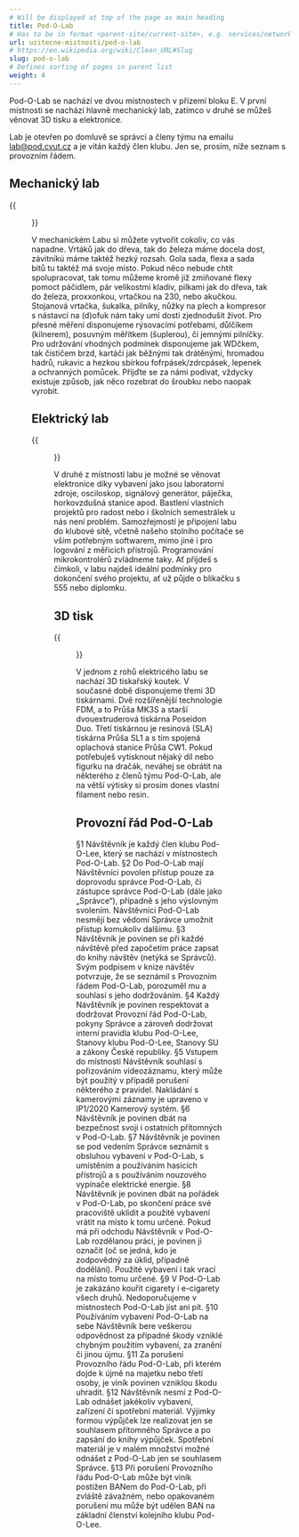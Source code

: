 ```yaml
---
# Will be displayed at top of the page as main heading
title: Pod-O-Lab
# Has to be in format <parent-site/current-site>, e.g. services/network (notice missing slash at the beginning)
url: uzitecne-mistnosti/pod-o-lab
# https://en.wikipedia.org/wiki/Clean_URL#Slug
slug: pod-o-lab
# Defines sorting of pages in parent list
weight: 4
---
```


Pod-O-Lab se nachází ve dvou místnostech v přízemí bloku E. V první místnosti se nachází hlavně mechanický lab, zatímco v druhé se můžeš věnovat 3D tisku a elektronice.

Lab je otevřen po domluvě se správci a členy týmu na emailu [lab@pod.cvut.cz](mailto:lab@pod.cvut.cz) a je vítán každý člen klubu. Jen se, prosím, níže seznam s provozním řádem.



## Mechanický lab

{{<figure src="mechlab.jpg" alt="Mechanical lab">}}

V mechanickém Labu si můžete vytvořit cokoliv, co vás napadne. Vrtáků jak do dřeva, tak do železa máme docela dost, závitníkú máme taktéž hezký rozsah. Gola sada, flexa a sada bitů tu taktéž má svoje místo. Pokud něco nebude chtít spolupracovat, tak tomu můžeme kromě již zmiňované flexy pomoct páčidlem, pár velikostmi kladiv, pilkami jak do dřeva, tak do železa, proxxonkou, vrtačkou na 230, nebo akučkou.
Stojanová vrtačka, šukalka, pilníky, nůžky na plech a kompresor s nástavci na (d)ofuk nám taky umí dosti zjednodušit život. Pro přesné měření disponujeme rýsovacími potřebami, důlčíkem (kilnerem), posuvným měřítkem (šuplerou), či jemnými pilníčky. Pro udržování vhodných podmínek disponujeme jak WDčkem, tak čističem brzd, kartáči jak běžnými tak drátěnými, hromadou hadrů, rukavic a hezkou sbírkou fofrpásek/zdrcpásek, lepenek a ochranných pomůcek. Přijďte se za námi podívat, vždycky existuje způsob, jak něco rozebrat do šroubku nebo naopak vyrobit.

## Elektrický lab

{{<figure src="ellab.jpg" alt="Electrical lab">}}

V druhé z místností labu je možné se věnovat elektronice díky vybavení jako jsou laboratorní zdroje, osciloskop, signálový generátor, páječka, horkovzdušná stanice apod. Bastlení vlastních projektů pro radost nebo i školních semestrálek u nás není problém. Samozřejmostí je připojení labu do klubové sítě, včetně našeho stolního počítače se vším potřebným softwarem, mimo jiné i pro logování z měřicích přístrojů. Programování mikrokontrolérů zvládneme taky. Ať přijdeš s čímkoli, v labu najdeš ideální podmínky pro dokončení svého projektu, ať už půjde o blikačku s 555 nebo diplomku.

## 3D tisk

{{<figure src="3dprint.jpg" alt="3D printing">}}

V jednom z rohů elektricého labu se nachází 3D tiskařský koutek. V současné době disponujeme třemi 3D tiskárnami. Dvě rozšířenější technologie FDM, a to Průša MK3S a starší dvouextruderová tiskárna Poseidon Duo. Třetí tiskárnou je resinová (SLA) tiskárna Průša SL1 a s tím spojená oplachová stanice Průša CW1. Pokud potřebuješ vytisknout nějaký díl nebo figurku na dračák, neváhej se obrátit na některého z členů týmu Pod-O-Lab, ale na větší výtisky si prosím dones vlastní filament nebo resin. 

## Provozní řád Pod-O-Lab

§1 Návštěvník je každý člen klubu Pod-O-Lee, který se nachází v místnostech Pod-O-Lab.
§2 Do Pod-O-Lab mají Návštěvníci povolen přístup pouze za doprovodu správce Pod-O-Lab, či zástupce správce Pod-O-Lab (dále jako „Správce“), případně s jeho výslovným svolením. Návštěvníci Pod-O-Lab nesmějí bez vědomí Správce umožnit přístup komukoliv dalšímu.
§3 Návštěvník je povinen se při každé návštěvě před započetím práce zapsat do knihy návštěv (netýká se Správců). Svým podpisem v knize návštěv potvrzuje, že se seznámil s Provozním řádem Pod-O-Lab, porozuměl mu a souhlasí s jeho dodržováním.
§4 Každý Návštěvník je povinen respektovat a dodržovat Provozní řád Pod-O-Lab, pokyny Správce a zároveň dodržovat interní pravidla klubu Pod-O-Lee, Stanovy klubu Pod-O-Lee, Stanovy SU a zákony České republiky.
§5 Vstupem do místnosti Návštěvník souhlasí s pořizováním videozáznamu, který může být použitý v případě porušení některého z pravidel. Nakládání s kamerovými záznamy je upraveno v IP1/2020 Kamerový systém.
§6 Návštěvník je povinen dbát na bezpečnost svoji i ostatních přítomných v Pod-O-Lab. 
§7 Návštěvník je povinen se pod vedením Správce seznámit s obsluhou vybavení v Pod-O-Lab, s umístěním a používáním hasicích přístrojů a s používáním nouzového vypínače elektrické energie.
§8 Návštěvník je povinen dbát na pořádek v Pod-O-Lab, po skončení práce své pracoviště uklidit a použité vybavení vrátit na místo k tomu určené. Pokud má při odchodu Návštěvník v Pod-O-Lab rozdělanou práci, je povinen ji označit (oč se jedná, kdo je zodpovědný za úklid, případně dodělání). Použité vybavení i tak vrací na místo tomu určené.
§9 V Pod-O-Lab je zakázáno kouřit cigarety i e-cigarety všech druhů. Nedoporučujeme v místnostech Pod-O-Lab jíst ani pít.
§10 Používáním vybavení Pod-O-Lab na sebe Návštěvník bere veškerou odpovědnost za případné škody vzniklé chybným použitím vybavení, za zranění či jinou újmu. 
§11 Za porušení Provozního řádu Pod-O-Lab, při kterém dojde k újmě na majetku nebo třetí osoby, je viník povinen vzniklou škodu uhradit.
§12 Návštěvník nesmí z Pod-O-Lab odnášet jakékoliv vybavení, zařízení či spotřební materiál. Výjimky formou výpůjček lze realizovat jen se souhlasem přítomného Správce a po zapsání do knihy výpůjček. Spotřební materiál je v malém množství možné odnášet z Pod-O-Lab jen se souhlasem Správce.
§13 Při porušení Provozního řádu Pod-O-Lab  může být viník postižen BANem do Pod-O-Lab, při zvláště závažném, nebo opakovaném porušení mu může být udělen BAN na základní členství kolejního klubu Pod-O-Lee.
